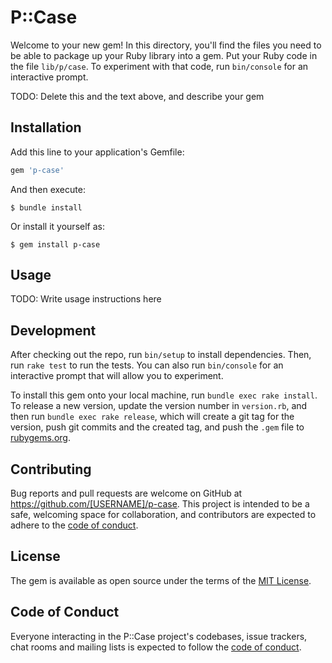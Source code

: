 # P::Case

Welcome to your new gem! In this directory, you'll find the files you need to be able to package up your Ruby library into a gem. Put your Ruby code in the file `lib/p/case`. To experiment with that code, run `bin/console` for an interactive prompt.

TODO: Delete this and the text above, and describe your gem

## Installation

Add this line to your application's Gemfile:

```ruby
gem 'p-case'
```

And then execute:

    $ bundle install

Or install it yourself as:

    $ gem install p-case

## Usage

TODO: Write usage instructions here

## Development

After checking out the repo, run `bin/setup` to install dependencies. Then, run `rake test` to run the tests. You can also run `bin/console` for an interactive prompt that will allow you to experiment.

To install this gem onto your local machine, run `bundle exec rake install`. To release a new version, update the version number in `version.rb`, and then run `bundle exec rake release`, which will create a git tag for the version, push git commits and the created tag, and push the `.gem` file to [rubygems.org](https://rubygems.org).

## Contributing

Bug reports and pull requests are welcome on GitHub at https://github.com/[USERNAME]/p-case. This project is intended to be a safe, welcoming space for collaboration, and contributors are expected to adhere to the [code of conduct](https://github.com/[USERNAME]/p-case/blob/main/CODE_OF_CONDUCT.md).

## License

The gem is available as open source under the terms of the [MIT License](https://opensource.org/licenses/MIT).

## Code of Conduct

Everyone interacting in the P::Case project's codebases, issue trackers, chat rooms and mailing lists is expected to follow the [code of conduct](https://github.com/[USERNAME]/p-case/blob/main/CODE_OF_CONDUCT.md).
